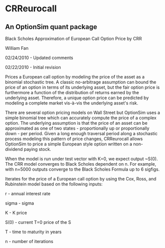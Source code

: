 # CRReurocall
## An OptionSim quant package

Black Scholes Approximation of European Call Option Price by CRR

William Fan

02/24/2010 - Updated comments

02/22/2010 - Initial revision

Prices a European call option by modeling the price of the asset as a
binomial stochastic tree. A classic no-arbitrage assumption can bound the
price of an option in terms of its underlying asset, but the fair option
price is furthermore a function of the distribution of returns earned by
the underlying asset. Therefore, a unique option price can be predicted by
modeling a complete market vis-à-vis the underlying asset's risk.

There are several option pricing models on Wall Street but OptionSim uses
a simple binomial tree which can accurately compute the price of a complex
option. The underlying assumption is that the price of an asset can be
approximated as one of two states - proportionally up or proportionally down -
per period. Given a long enough traversal period along a stochastic process
modeling this pattern of price changes, CRReurocall allows OptionSim to
price a simple European style option written on a non-dividend paying stock.

When the model is run under test vector with K=0, we expect output ~S(0).
The CRR model converges to Black Scholes dependent on n. For example, with
n=5000 outputs converge to the Black Scholes Formula up to 6 sigfigs.

Iterates for the price of a European call option by using the Cox,
Ross, and Rubinstein model based on the following inputs:

r - annual interest rate

sigma - sigma

K - K price

S(0) - current T=0 price of the S

T - time to maturity in years

n - number of iterations
